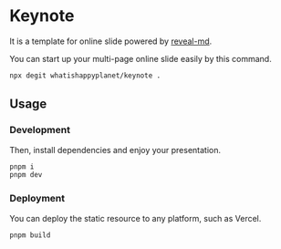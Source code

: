 # Keynote

It is a template for online slide powered by [reveal-md](https://github.com/webpro/reveal-md).

You can start up your multi-page online slide easily by this command.

```bash
npx degit whatishappyplanet/keynote .
```

## Usage

### Development

Then, install dependencies and enjoy your presentation.

```bash
pnpm i
pnpm dev
```

### Deployment

You can deploy the static resource to any platform, such as Vercel.

```bash
pnpm build
```
